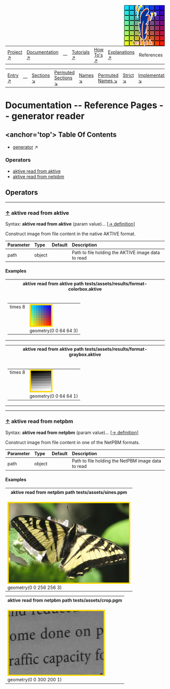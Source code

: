 <img src='../assets/aktive-logo-128.png' style='float:right;'>

||||||||
|---|---|---|---|---|---|---|
|[Project ↗](../../README.md)|[Documentation ↗](../index.md)|&mdash;|[Tutorials ↗](../tutorials.md)|[How To's ↗](../howtos.md)|[Explanations ↗](../explanations.md)|References|

|||||||||
|---|---|---|---|---|---|---|---|
|[Entry ↗](index.md)|&mdash;|[Sections ↘](bysection.md)|[Permuted Sections ↘](bypsection.md)|[Names ↘](byname.md)|[Permuted Names ↘](bypname.md)|[Strict ↘](strict.md)|[Implementations ↘](bylang.md)|

# Documentation -- Reference Pages -- generator reader

## <anchor='top'> Table Of Contents

  - [generator](generator.md) ↗


### Operators

 - [aktive read from aktive](#read_from_aktive)
 - [aktive read from netpbm](#read_from_netpbm)

## Operators

---
### [↑](#top) <a name='read_from_aktive'></a> aktive read from aktive

Syntax: __aktive read from aktive__  (param value)... [[→ definition](../../../../file?ci=trunk&ln=8&name=etc/generator/reader/aktive.tcl)]

Construct image from file content in the native AKTIVE format.

|Parameter|Type|Default|Description|
|:---|:---|:---|:---|
|path|object||Path to file holding the AKTIVE image data to read|

#### <a name='read_from_aktive__examples'></a> Examples

<table>
<tr><th>aktive read from aktive path tests/assets/results/format-colorbox.aktive
    <br>&nbsp;</th></tr>
<tr><td valign='top'><table><tr><td valign='top'>times 8</td><td valign='top'><img src='example-00714.gif' alt='aktive read from aktive path tests/assets/results/format-colorbox.aktive' style='border:4px solid gold'>
    <br>geometry(0 0 64 64 3)</td></tr></table></td></tr>
</table>

<table>
<tr><th>aktive read from aktive path tests/assets/results/format-graybox.aktive
    <br>&nbsp;</th></tr>
<tr><td valign='top'><table><tr><td valign='top'>times 8</td><td valign='top'><img src='example-00715.gif' alt='aktive read from aktive path tests/assets/results/format-graybox.aktive' style='border:4px solid gold'>
    <br>geometry(0 0 64 64 1)</td></tr></table></td></tr>
</table>


---
### [↑](#top) <a name='read_from_netpbm'></a> aktive read from netpbm

Syntax: __aktive read from netpbm__  (param value)... [[→ definition](../../../../file?ci=trunk&ln=8&name=etc/generator/reader/netpbm.tcl)]

Construct image from file content in one of the NetPBM formats.

|Parameter|Type|Default|Description|
|:---|:---|:---|:---|
|path|object||Path to file holding the NetPBM image data to read|

#### <a name='read_from_netpbm__examples'></a> Examples

<table>
<tr><th>aktive read from netpbm path tests/assets/sines.ppm
    <br>&nbsp;</th></tr>
<tr><td valign='top'><img src='example-00716.gif' alt='aktive read from netpbm path tests/assets/sines.ppm' style='border:4px solid gold'>
    <br>geometry(0 0 256 256 3)</td></tr>
</table>

<table>
<tr><th>aktive read from netpbm path tests/assets/crop.pgm
    <br>&nbsp;</th></tr>
<tr><td valign='top'><img src='example-00717.gif' alt='aktive read from netpbm path tests/assets/crop.pgm' style='border:4px solid gold'>
    <br>geometry(0 0 300 200 1)</td></tr>
</table>


